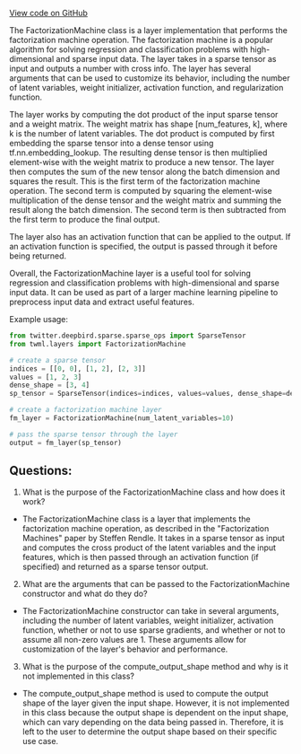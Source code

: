 [View code on GitHub](https://github.com/misbahsy/the-algorithm/twml/twml/contrib/layers/factorization_machine.py)

The FactorizationMachine class is a layer implementation that performs the factorization machine operation. The factorization machine is a popular algorithm for solving regression and classification problems with high-dimensional and sparse input data. The layer takes in a sparse tensor as input and outputs a number with cross info. The layer has several arguments that can be used to customize its behavior, including the number of latent variables, weight initializer, activation function, and regularization function. 

The layer works by computing the dot product of the input sparse tensor and a weight matrix. The weight matrix has shape [num_features, k], where k is the number of latent variables. The dot product is computed by first embedding the sparse tensor into a dense tensor using tf.nn.embedding_lookup. The resulting dense tensor is then multiplied element-wise with the weight matrix to produce a new tensor. The layer then computes the sum of the new tensor along the batch dimension and squares the result. This is the first term of the factorization machine operation. The second term is computed by squaring the element-wise multiplication of the dense tensor and the weight matrix and summing the result along the batch dimension. The second term is then subtracted from the first term to produce the final output. 

The layer also has an activation function that can be applied to the output. If an activation function is specified, the output is passed through it before being returned. 

Overall, the FactorizationMachine layer is a useful tool for solving regression and classification problems with high-dimensional and sparse input data. It can be used as part of a larger machine learning pipeline to preprocess input data and extract useful features. 

Example usage:

```python
from twitter.deepbird.sparse.sparse_ops import SparseTensor
from twml.layers import FactorizationMachine

# create a sparse tensor
indices = [[0, 0], [1, 2], [2, 3]]
values = [1, 2, 3]
dense_shape = [3, 4]
sp_tensor = SparseTensor(indices=indices, values=values, dense_shape=dense_shape)

# create a factorization machine layer
fm_layer = FactorizationMachine(num_latent_variables=10)

# pass the sparse tensor through the layer
output = fm_layer(sp_tensor)
```
## Questions: 
 1. What is the purpose of the FactorizationMachine class and how does it work?
- The FactorizationMachine class is a layer that implements the factorization machine operation, as described in the "Factorization Machines" paper by Steffen Rendle. It takes in a sparse tensor as input and computes the cross product of the latent variables and the input features, which is then passed through an activation function (if specified) and returned as a sparse tensor output.

2. What are the arguments that can be passed to the FactorizationMachine constructor and what do they do?
- The FactorizationMachine constructor can take in several arguments, including the number of latent variables, weight initializer, activation function, whether or not to use sparse gradients, and whether or not to assume all non-zero values are 1. These arguments allow for customization of the layer's behavior and performance.

3. What is the purpose of the compute_output_shape method and why is it not implemented in this class?
- The compute_output_shape method is used to compute the output shape of the layer given the input shape. However, it is not implemented in this class because the output shape is dependent on the input shape, which can vary depending on the data being passed in. Therefore, it is left to the user to determine the output shape based on their specific use case.
